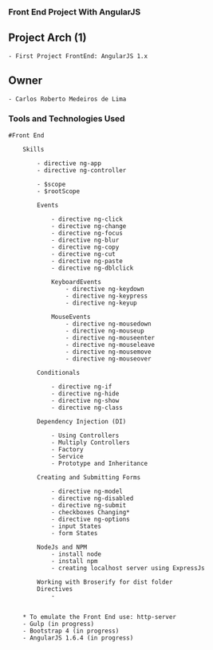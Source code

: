 ### Front End Project With AngularJS

## Project Arch (1)
	- First Project FrontEnd: AngularJS 1.x

## Owner

	- Carlos Roberto Medeiros de Lima

### Tools and Technologies Used ###
	
	#Front End
		
		Skills
			
			- directive ng-app
			- directive ng-controller
			
			- $scope
			- $rootScope
			
			Events
			
				- directive ng-click	
				- directive ng-change	
				- directive ng-focus
				- directive ng-blur
				- directive ng-copy
				- directive ng-cut
				- directive ng-paste
				- directive ng-dblclick
				
				KeyboardEvents
					- directive ng-keydown
					- directive ng-keypress
					- directive ng-keyup
				
				MouseEvents
					- directive ng-mousedown
					- directive ng-mouseup
					- directive ng-mouseenter
					- directive ng-mouseleave
					- directive ng-mousemove
					- directive ng-mouseover
					
			Conditionals

				- directive ng-if
				- directive ng-hide
				- directive ng-show
				- directive ng-class
				
			Dependency Injection (DI)
			
				- Using Controllers
				- Multiply Controllers
				- Factory
				- Service
				- Prototype and Inheritance
			
			Creating and Submitting Forms

				- directive ng-model
				- directive ng-disabled
				- directive ng-submit
				- checkboxes Changing*
				- directive ng-options
				- input States
				- form States
			
			NodeJs and NPM
				- install node
				- install npm
				- creating localhost server using ExpressJs
			
			Working with Broserify for dist folder
			Directives
				- 
		
		
		* To emulate the Front End use: http-server
		- Gulp (in progress)
		- Bootstrap 4 (in progress)
		- AngularJS 1.6.4 (in progress)